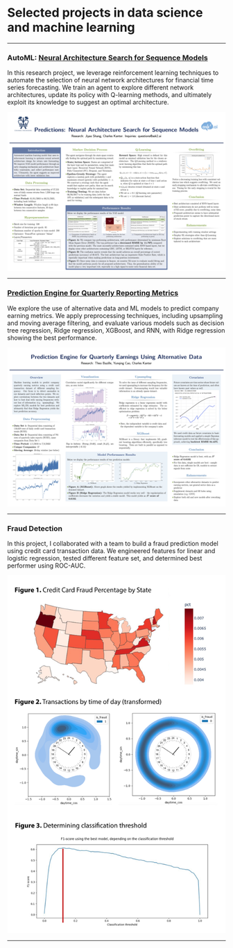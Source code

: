 # Selected projects in data science and machine learning

---

### AutoML: [Neural Architecture Search for Sequence Models](/pdf/NAS_poster.pdf)

In this research project, we leverage reinforcement learning techniques to automate the selection of neural network architectures for financial time series forecasting. We train an agent to explore different network architectures, update its policy with Q-learning methods, and ultimately exploit its knowledge to suggest an optimal architecture.

<img src="images/NAS_poster.jpg?"/>

---

### [Prediction Engine for Quarterly Reporting Metrics](/pdf/wellington_poster.pdf)

We explore the use of alternative data and ML models to predict company earning metrics. We apply preprocessing techniques, including upsampling and moving average filtering, and evaluate various models such as decision tree regression, Ridge regression, XGBoost, and RNN, with Ridge regression showing the best performance.


<img src="images/wellington_poster.jpg?"/>

---

### Fraud Detection

In this project, I collaborated with a team to build a fraud prediction model using credit card transaction data. We engineered features for linear and logistic regression, tested different feature set, and determined best performer using ROC-AUC.

<img src="images/fraud_graphic.jpg?"/>

---

